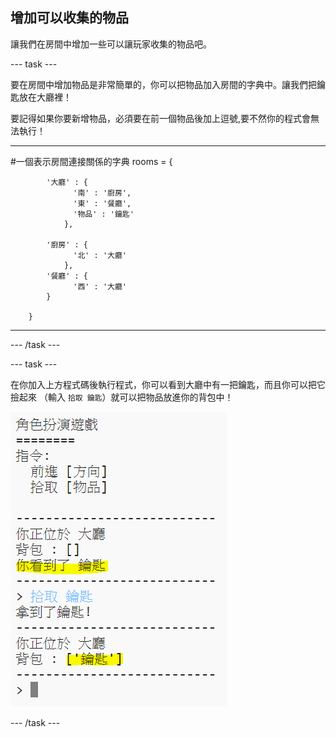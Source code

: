 ## 增加可以收集的物品

讓我們在房間中增加一些可以讓玩家收集的物品吧。

--- task ---

要在房間中增加物品是非常簡單的，你可以把物品加入房間的字典中。讓我們把鑰匙放在大廳裡！

要記得如果你要新增物品，必須要在前一個物品後加上逗號,要不然你的程式會無法執行！


---

#一個表示房間連接關係的字典
rooms = {

            '大廳' : { 
                  '南' : '廚房',
                  '東' : '餐廳',
                  '物品' : '鑰匙'
                },

            '廚房' : {
                  '北' : '大廳'
                },
            '餐廳' : {
                  '西' : '大廳'
            }

        }
---
--- /task ---

--- task ---

在你加入上方程式碼後執行程式，你可以看到大廳中有一把鑰匙，而且你可以把它撿起來 （輸入 `拾取 鑰匙`）就可以把物品放進你的背包中！

![screenshot](images/rpg-key-test.png)

--- /task ---
